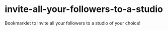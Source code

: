 # invite-all-your-followers-to-a-studio
Bookmarklet to invite all your followers to a studio of your choice!
